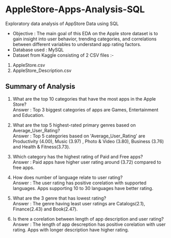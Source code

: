 # AppleStore-Apps-Analysis-SQL
Exploratory data analysis of AppStore Data using SQL

- Objective : The main goal of this EDA on the Apple store dataset is to gain insight into user behavior, trending categories, and correlations between different variables to understand app rating factors.
- Database used : MySQL <br>
- Dataset from Kaggle consisting of 2 CSV files :-
1. AppleStore.csv <br>
2. AppleStore_Description.csv

## Summary of Analysis
1. What are the top 10 categories that have the most apps in the Apple Store? <br>
   Answer : Top 3 biggest categories of apps are Games, Entertainment and Education.

2. What are the top 5 highest-rated primary genres based on Average_User_Rating?  <br>
Answer : Top 5 categories based on 'Average_User_Rating' are Productivity (4.00), Music (3.97) , Photo & Video (3.80), Business (3.76) and Health & Fitness(3.73).

3. Which category has the highest rating of Paid and Free apps?  <br>
Answer : Paid apps have higher user rating around (3.72) compared to free apps.

4. How does number of language relate to user rating? <br>
Answer : The user rating has positive corelation with supported languages. Apps supporting 10 to 30 languages have better rating.

5. What are the 3 genre that has lowest rating?  <br>
Answer : The genre having least user ratings are Catalogs(2.1), Finance(2.43) and Book(2.47). 

6. Is there a corelation between length of app description and user rating? <br>
Answer : The length of app descreption has positive corelation with user rating. Apps with longer description have higher rating.

